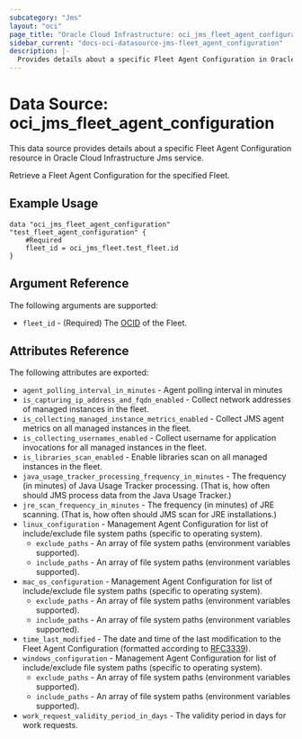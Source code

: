 ```yaml
---
subcategory: "Jms"
layout: "oci"
page_title: "Oracle Cloud Infrastructure: oci_jms_fleet_agent_configuration"
sidebar_current: "docs-oci-datasource-jms-fleet_agent_configuration"
description: |-
  Provides details about a specific Fleet Agent Configuration in Oracle Cloud Infrastructure Jms service
---
```


# Data Source: oci_jms_fleet_agent_configuration
This data source provides details about a specific Fleet Agent Configuration resource in Oracle Cloud Infrastructure Jms service.

Retrieve a Fleet Agent Configuration for the specified Fleet.

## Example Usage

```hcl
data "oci_jms_fleet_agent_configuration" "test_fleet_agent_configuration" {
	#Required
	fleet_id = oci_jms_fleet.test_fleet.id
}
```

## Argument Reference

The following arguments are supported:

* `fleet_id` - (Required) The [OCID](https://docs.cloud.oracle.com/iaas/Content/General/Concepts/identifiers.htm) of the Fleet.


## Attributes Reference

The following attributes are exported:

* `agent_polling_interval_in_minutes` - Agent polling interval in minutes 
* `is_capturing_ip_address_and_fqdn_enabled` - Collect network addresses of managed instances in the fleet. 
* `is_collecting_managed_instance_metrics_enabled` - Collect JMS agent metrics on all managed instances in the fleet. 
* `is_collecting_usernames_enabled` - Collect username for application invocations for all managed instances in the fleet. 
* `is_libraries_scan_enabled` - Enable libraries scan on all managed instances in the fleet. 
* `java_usage_tracker_processing_frequency_in_minutes` - The frequency (in minutes) of Java Usage Tracker processing. (That is, how often should JMS process data from the Java Usage Tracker.) 
* `jre_scan_frequency_in_minutes` - The frequency (in minutes) of JRE scanning. (That is, how often should JMS scan for JRE installations.) 
* `linux_configuration` - Management Agent Configuration for list of include/exclude file system paths (specific to operating system). 
	* `exclude_paths` - An array of file system paths (environment variables supported). 
	* `include_paths` - An array of file system paths (environment variables supported). 
* `mac_os_configuration` - Management Agent Configuration for list of include/exclude file system paths (specific to operating system). 
	* `exclude_paths` - An array of file system paths (environment variables supported). 
	* `include_paths` - An array of file system paths (environment variables supported). 
* `time_last_modified` - The date and time of the last modification to the Fleet Agent Configuration (formatted according to [RFC3339](https://datatracker.ietf.org/doc/html/rfc3339)). 
* `windows_configuration` - Management Agent Configuration for list of include/exclude file system paths (specific to operating system). 
	* `exclude_paths` - An array of file system paths (environment variables supported). 
	* `include_paths` - An array of file system paths (environment variables supported). 
* `work_request_validity_period_in_days` - The validity period in days for work requests. 

